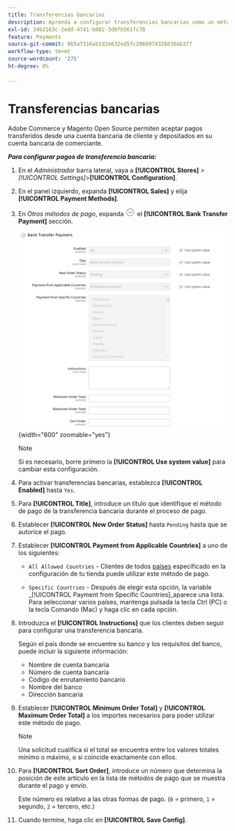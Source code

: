 ```yaml
---
title: Transferencias bancarias
description: Aprenda a configurar transferencias bancarias como un método de pago sin conexión en su tienda.
exl-id: 34b2163c-2edd-4741-b002-3d8fb561fc78
feature: Payments
source-git-commit: 8b5af316ab1d2e632ed5fc2066974326830ab3f7
workflow-type: tm+mt
source-wordcount: '275'
ht-degree: 0%

---
```


# Transferencias bancarias

Adobe Commerce y Magento Open Source permiten aceptar pagos transferidos desde una cuenta bancaria de cliente y depositados en su cuenta bancaria de comerciante.

**_Para configurar pagos de transferencia bancaria:_**

1. En el _Administrador_ barra lateral, vaya a **[!UICONTROL Stores]** > _[!UICONTROL Settings]_>**[!UICONTROL Configuration]**.

1. En el panel izquierdo, expanda **[!UICONTROL Sales]** y elija **[!UICONTROL Payment Methods]**.

1. En _Otros métodos de pago_, expanda ![Selector de expansión](../assets/icon-display-expand.png) el **[!UICONTROL Bank Transfer Payment]** sección.

   ![Pago de transferencia bancaria](../configuration-reference/sales/assets/payment-methods-bank-transfer-payment.png){width="600" zoomable="yes"}

   >[!NOTE]
   >
   >Si es necesario, borre primero la **[!UICONTROL Use system value]** para cambiar esta configuración.

1. Para activar transferencias bancarias, establezca **[!UICONTROL Enabled]** hasta `Yes`.

1. Para **[!UICONTROL Title]**, introduce un título que identifique el método de pago de la transferencia bancaria durante el proceso de pago.

1. Establecer **[!UICONTROL New Order Status]** hasta `Pending` hasta que se autorice el pago.

1. Establecer **[!UICONTROL Payment from Applicable Countries]** a uno de los siguientes:

   - `All Allowed Countries` - Clientes de todos [países](../getting-started/store-details.md#country-options) especificado en la configuración de tu tienda puede utilizar este método de pago.

   - `Specific Countries` - Después de elegir esta opción, la variable _[!UICONTROL Payment from Specific Countries]_aparece una lista. Para seleccionar varios países, mantenga pulsada la tecla Ctrl (PC) o la tecla Comando (Mac) y haga clic en cada opción.

1. Introduzca el **[!UICONTROL Instructions]** que los clientes deben seguir para configurar una transferencia bancaria.

   Según el país donde se encuentre su banco y los requisitos del banco, puede incluir la siguiente información:

   - Nombre de cuenta bancaria
   - Número de cuenta bancaria
   - Código de enrutamiento bancario
   - Nombre del banco
   - Dirección bancaria

1. Establecer **[!UICONTROL Minimum Order Total]** y **[!UICONTROL Maximum Order Total]** a los importes necesarios para poder utilizar este método de pago.

   >[!NOTE]
   >
   >Una solicitud cualifica si el total se encuentra entre los valores totales mínimo o máximo, o si coincide exactamente con ellos.

1. Para **[!UICONTROL Sort Order]**, introduce un número que determina la posición de este artículo en la lista de métodos de pago que se muestra durante el pago y envío.

   Este número es relativo a las otras formas de pago. (`0` = primero, `1` = segundo, `2` = tercero, etc.)

1. Cuando termine, haga clic en **[!UICONTROL Save Config]**.
